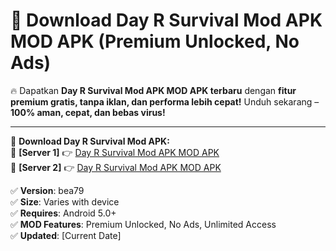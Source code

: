# 🚀 Download Day R Survival Mod APK MOD APK (Premium Unlocked, No Ads)  

🔥 Dapatkan **Day R Survival Mod APK MOD APK terbaru** dengan **fitur premium gratis, tanpa iklan, dan performa lebih cepat!** Unduh sekarang – **100% aman, cepat, dan bebas virus!**  

---


🔽 **Download Day R Survival Mod APK:**  
🔹 **[Server 1]** 👉 [Day R Survival Mod APK MOD APK](https://apkcomod.com?title=Day_R_Survival_Mod_APK)  
🔹 **[Server 2]** 👉 [Day R Survival Mod APK MOD APK](https://apkcomod.com?title=Day_R_Survival_Mod_APK)  


✅ **Version**: bea79  
✅ **Size**: Varies with device  
✅ **Requires**: Android 5.0+  
✅ **MOD Features**: Premium Unlocked, No Ads, Unlimited Access  
✅ **Updated**: [Current Date]  